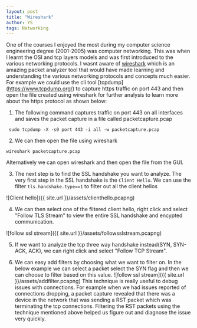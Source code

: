 ```yaml
---
layout: post
title: "Wireshark"
author: YS
tags: Networking
---
```


One of the courses I enjoyed the most during my computer science engineering degree (2001-2005) was computer networking. This was when I learnt the OSI and tcp layers models and was first introduced to the various networking protocols. I wasnt aware of [wireshark](https://www.wireshark.org/) which is an amazing packet analyzer tool that would have made learning and understanding the various networking protocols and concepts much easier. For example we could use the cli tool [tcpdump] (https://www.tcpdump.org/) to capture https traffic on port 443 and then open the file created using wireshark for further analysis to learn more about the https protocol as shown below:

1. The following command captures traffic on port 443 on all interfaces and saves the packet capture in a file called packetcapture.pcap
```
 sudo tcpdump -X -s0 port 443 -i all -w packetcapture.pcap
 ```

2. We can then open the file using wireshark

``` 
wireshark packetcapture.pcap 
```
Alternatively we can open wireshark and then open the file from the GUI.

3. The next step is to find the SSL handshake you want to analyze. The very first step in the SSL handshake is the `Client Hello`. We can use the filter `tls.handshake.type==1` to filter out all the client hellos

![Client hello]({{ site.url }}/assets/clienthello.pcapng)

4. We can then select one of the filtered client hello, right click and select "Follow TLS Stream" to view the entire SSL handshake and encypted communication.

![follow ssl stream]({{ site.url }}/assets/followsslstream.pcapng)

5. If we want to analyze the tcp three way handshake instead(SYN, SYN-ACK, ACK), we can right click and select "Follow TCP Stream". 

6. We can easy add filters by choosing what we want to filter on. In the below example we can select a packet select the SYN flag and then we can choose to filter based on this value.
![follow ssl stream]({{ site.url }}/assets/addfilter.pcapng)
This technique is really useful to debug issues with connections. For example when we had issues reported of connections dropping, a packet capture revealed that there was a device in the  network that was sending a RST packet which was terminating the tcp connections. Filtering the RST packets using the technique mentioned above helped us figure out and diagnose the issue very quickly.
